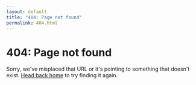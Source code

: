 ```yaml
---
layout: default
title: "404: Page not found"
permalink: 404.html
---
```


<div class="page wrapper">
  <h1 class="page-title">404: Page not found</h1>
  <p class="lead">Sorry, we've misplaced that URL or it's pointing to something that doesn't exist. <a href="{{ relative_url }}">Head back home</a> to try finding it again.</p>
</div>
